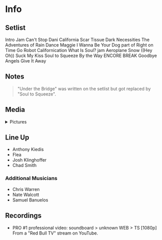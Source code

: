 # Info

## Setlist

Intro Jam
Can't Stop
Dani California
Scar Tissue
Dark Necessities
The Adventures of Rain Dance Maggie
I Wanna Be Your Dog part of
Right on Time
Go Robot
Californication
What Is Soul? jam
Aeroplane
Snow ((Hey Oh))
Suck My Kiss
Soul to Squeeze
By the Way
ENCORE BREAK
Goodbye Angels
Give It Away

## Notes

> "Under the Bridge" was written on the setlist but got replaced by "Soul to Squeeze".

## Media 

<details>
  <summary>Pictures</summary>
  <!--<img alt="Setlist" title="Setlist" src="_.jpg" height="200" />
  <img alt="Clipping" title="Clipping" src="_.jpg" height="200" />
  <img alt="Flyer" title="Flyer" src="_.jpg" height="200" />-->
</details>

## Line Up

* Anthony Kiedis
* Flea
* Josh Klinghoffer
* Chad Smith

### Additional Musicians

* Chris Warren  
* Nate Walcott  
* Samuel Banuelos

## Recordings

* PRO #1 professional video: soundboard > unknown WEB > TS [1080p] From a "Red Bull TV" stream on YouTube.
